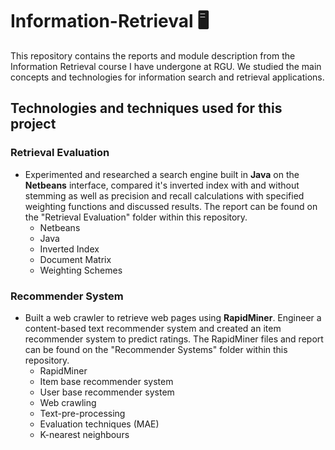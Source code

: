 # Information-Retrieval   :desktop_computer: 
This repository contains the reports and module description from the Information Retrieval course I have undergone at RGU. We studied the main concepts and technologies for information search and retrieval applications.

## Technologies and techniques used for this project
### Retrieval Evaluation
* Experimented and researched a search engine built in **Java** on the **Netbeans** interface, compared it's inverted index with and without stemming as well as precision and recall calculations with specified weighting functions and discussed results. The report can be found on the "Retrieval Evaluation" folder within this repository.
   * Netbeans
   * Java
   * Inverted Index
   * Document Matrix
   * Weighting Schemes
   
### Recommender System
   
* Built a web crawler to retrieve web pages using **RapidMiner**. Engineer a content-based text recommender system and created an item recommender system to predict ratings. The RapidMiner files and report can be found on the "Recommender Systems" folder within this repository.
   * RapidMiner
   * Item base recommender system
   * User base recommender system
   * Web crawling
   * Text-pre-processing
   * Evaluation techniques (MAE)
   * K-nearest neighbours

